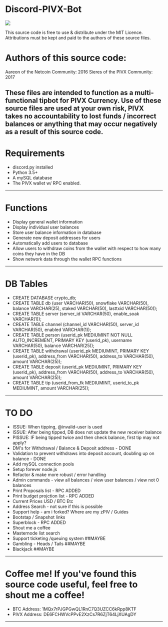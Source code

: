 # Discord-PIVX-Bot
[<img src="https://pivx.org/wp-content/uploads/2017/01/PIVX_illustrated_white.png">](https://discord.gg/F8HByx2)

This source code is free to use & distribute under the MIT Licence.
Attributions must be kept and paid to the authors of these source files.

# Authors of this source code:
Aareon of the Netcoin Community: 2016
Sieres of the PIVX Community: 2017

These files are intended to function as a multi-functional tipbot for PIVX Currency.
Use of these source files are used at your own risk, PIVX takes no accountability to lost funds / incorrect balances or anything that may occur negatively as a result of this source code.
----------------------------------------------------------

# Requirements
* discord.py installed
* Python 3.5+
* A mySQL database
* The PIVX wallet w/ RPC enabled.
----------------------------------------------------------

# Functions
* Display general wallet information
* Display individual user balances
* Store user balance information in database
* Generate new deposit addresses for users
* Automatically add users to database
* Allow users to withdraw coins from the wallet with respect to how many coins they have in the DB
* Show network data through the wallet RPC functions
----------------------------------------------------------

# DB Tables
* CREATE DATABASE crypto_db;
* CREATE TABLE db (user VARCHAR(50), snowflake VARCHAR(50), balance VARCHAR(25), staked VARCHAR(50), lasttxid VARCHAR(50));
* CREATE TABLE server (server_id VARCHAR(50), enable_soak VARCHAR(1));
* CREATE TABLE channel (channel_id VARCHAR(50), server_id VARCHAR(50), enabled VARCHAR(1));
* CREATE TABLE person (userid_pk MEDIUMINT NOT NULL AUTO_INCREMENT, PRIMARY KEY (userid_pk), username VARCHAR(50), balance VARCHAR(25));
* CREATE TABLE withdrawal (userid_pk MEDIUMINT, PRIMARY KEY (userid_pk), address_from VARCHAR(50), address_to VARCHAR(50), amount VARCHAR(25));
* CREATE TABLE deposit (userid_pk MEDIUMINT, PRIMARY KEY (userid_pk), address_from VARCHAR(50), address_to VARCHAR(50), amount VARCHAR(25));
* CREATE TABLE tip (userid_from_fk MEDIUMINT, userid_to_pk MEDIUMINT, amount VARCHAR(25));
----------------------------------------------------------


# TO DO
* ISSUE: When tipping, @invalid-user is used
* ISSUE: After being tipped, DB does not update the new receiver balance
* PISSUE: IF being tipped twice and then check balance, first tip may not apply?
* DM's for Withdrawal / Balance & Deposit address - DONE
* Validation to prevent withdraws into deposit account, doubling up on balance - DONE
* Add mySQL connection pools
* Setup forever node.js
* Refactor & make more robust / error handling
* Admin commands - view all balances / view user balances / view not 0 balances
* Print Proposals list - RPC ADDED
* Print budget projction list - RPC ADDED
* Current Prices USD / BTC Etc
* Address Search - not sure if this is possible
* Support help - am i forked? Where are my zPIV / Guides
* Bootstap / Snapshot links
* Superblock - RPC ADDED
* Shout me a coffee
* Masternode list search
* Support ticketing /queuing system ##MAYBE
* Gambling - Heads / Tails ##MAYBE
* Blackjack ##MAYBE
----------------------------------------------------------

# Coffee me! If you've found this source code useful, feel free to shout me a coffee!
* BTC Address: 1MQx7rPJGPGwQL1RnC7Q3UZCC6kRpp8KTF
* PIVX Address: DE6FCHWVcPPvE2XzCs7R6ZjT64LjXUAgDY
----------------------------------------------------------
